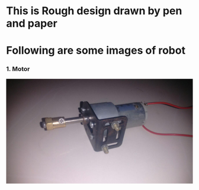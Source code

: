 # This is Rough design drawn by pen and paper

# Following are some images of robot

### 1. Motor

<img src=Images/Motor1.jpg>
